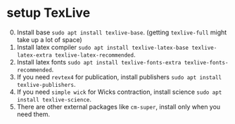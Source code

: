 # setup TexLive

0. Install base `sudo apt install texlive-base`. (getting `texlive-full` might take up a lot of space)
1. Install latex compiler `sudo apt install texlive-latex-base texlive-latex-extra texlive-latex-recommended`.
2. Install latex fonts `sudo apt install texlive-fonts-extra texlive-fonts-recommended`.
3. If you need `revtex4` for publication, install publishers `sudo apt install texlive-publishers`.
4. If you need `simple wick` for Wicks contraction, install science `sudo apt install texlive-science`.
5. There are other external packages like `cm-super`, install only when you need them.
